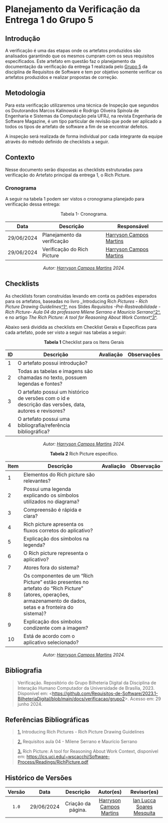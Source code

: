 # Planejamento da Verificação da Entrega 1 do Grupo 5

## Introdução 

A verificação é uma das etapas onde os artefatos produzidos são analisados garantindo que os mesmos cumpram com os seus requisitos especificados. Este artefato em questão faz o planejamento da  documentação da verificação da entrega 1 realizada pelo [Grupo 5](https://requisitos-de-software.github.io/2024.1-Sinesp_Cidadao/) da disciplina de Requisitos de Software e tem por objetivo somente verificar os artefatos produzidos e realizar propostas de correção.


## Metodologia

Para esta verificação utilizaremos uma técnica de Inspeção que segundos os Doutorandos Marcos Kalinowski e Rodrigo Oliveira Spínola de Engenharia e Sistemas da Computação pela UFRJ, na revista Engenharia de Software Magazine, é um tipo particular de revisão que pode ser aplicado a todos os tipos de artefato de software  a fim de se encontrar defeitos.

A inspeção será realizada de forma individual por cada integrante da equipe através do método definido de checklists a seguir.

## Contexto

Nesse documento serão dispostas as checklists estruturadas para verificação do Artefato principal da entrega 1, o Rich Picture.

### Cronograma

A seguir na tabela 1 podem ser vistos o cronograma planejado para verificação dessa entrega:

<center>

Tabela 1- Cronograma.

| Data       | Descrição                                  | Responsável                                      |
| ---------- | ------------------------------------------ | ------------------------------------------------ |
| 29/06/2024 | Planejamento da verificação             | [Harryson Campos Martins](https://github.com/harry-cmartin) |
| 29/06/2024 | Verificação do Rich Picture                  |[Harryson Campos Martins](https://github.com/harry-cmartin)  |



_Autor: [Harryson Campos Martins](https://github.com/harry-cmartin) 2024._

</center>

## Checklists

As checklists foram construídas levando em conta os padrões esperados para os artefatos, baseadas no livro _Introducing Rich _Pictures - Rich Picture Drawing Guidelines_<a id="FTF1" href="#FTF1Ref">^1^</a>, nos Slides _Requisitos -Pré-Rastreabilidade - Rich Picture- Aula 04 da professora Milene Serrano e Maurício Serrano_<a id="FTF2Ref" href="#FTF2">^2^.</a> e no artigo _The Rich Picture: A tool for Reasoning About Work Context_<a id="FTF3Ref" href="#FTF3">^3^</a>. 

Abaixo será dividida as checklists em Checklist Gerais e Específicas para cada artefato, pode ser visto a seguir nas tabelas a seguir:

<font><p style="text-align: center">**Tabela 1**  Checklist para os Itens Gerais</p></font>

<center>

| ID  | Descrição                                                                                              | Avaliação | Observações |
| --- | ------------------------------------------------------------------------------------------------------ | --------- | ----------- |
| 1   | O artefato possui introdução?|||
| 2   | Todas as tabelas e imagens são chamadas no texto, possuem legendas e fontes?|||
| 3   | O artefato possui um histórico de versões com o id e descrição das versões, data, autores e revisores? |||
| 4   | O artefato possui uma bibliografia/referência bibliográfica?|||

_Autor: [Harryson Campos Martins](https://github.com/harry-cmartin)  2024._

</center>


<font><p style="text-align: center">**Tabela 2**  Rich Picture especifico.</p></font>

<center>


| Item  | Descrição                                                                                                                         | Avaliação | Observação |
| ----- | --------------------------------------------------------------------------------------------------------------------------------- | --------- | ---------- |
| 1| Elementos do Rich picture são relevantes?                                          |                     |            |
| 2| Possui uma legenda explicando os símbolos utilizados no diagrama?                                       |                      |            |
| 3| Compreensão é rápida e clara?                                          |                     |            |
| 4| Rich picture apresenta os fluxos corretos do aplicativo?                                          |                     |            |
| 5 | Explicação dos símbolos na legenda?                                          |                     |          |
| 6 | O Rich picture representa o aplicativo?                                          |                     |            |
| 7 | Atores fora do sistema?                                       |                     |            |
| 8 | Os componentes de um “Rich Picture” estão presentes no artefato do “Rich Picture” (atores, operações, armazenamento de dados, setas e a fronteira do sistema)?  |             |   |
| 9 | Explicação dos símbolos condizente com a imagem?                                          |                     |            |
| 10 | Está de acordo com o aplicativo selecionado?                                                    |          |            |


_Autor: [Harryson Campos Martins](https://github.com/harry-cmartin)  2024._


</center>



## Bibliografia


>  Verificação. Repositório do Grupo Bilheteria Digital da Disciplina de Interação Humano Computador da Universidade de Brasília, 2023. Disponível em: <<https://github.com/Requisitos-de-Software/2023.1-BilheteriaDigital/blob/main/docs/verificacao/grupo2>>. Acesso em: 29 junho 2024.

## Referências Bibliográficas 

> <a id="FTF1Ref" href="#FTF1">1.</a>  Introducing Rich Pictures - Rich Picture Drawing Guidelines 

> <a id="FTF2Ref" href="#FTF2">2.</a> Requisitos aula 04 - Milene Serrano e Maurício Serrano

> <a id="FTF3Ref" href="#FTF3">3.</a> Rich Picture: A tool for Reasoning About Work Context, disponível em: https://ics.uci.edu/~wscacchi/Software-Process/Readings/RichPicture.pdf

## Histórico de Versões

| Versão | Data | Descrição | Autor(es) | Revisor(es) |
| :----: | :--: | :-------: | :-------: | :---------: |
| `1.0`  | 29/06/2024 | Criação da página. | [Harryson Campos Martins](https://github.com/harry-cmartin)  | [Ian Lucca Soares Mesquita](https://github.com/IanLucca12) |

